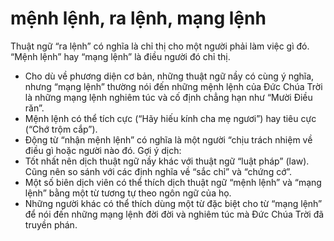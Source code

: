 # mệnh lệnh, ra lệnh, mạng lệnh

Thuật ngữ “ra lệnh” có nghĩa là chỉ thị cho một người phải làm việc gì đó. “Mệnh lệnh” hay “mạng lệnh” là điều người đó chỉ thị.  
- Cho dù về phương diện cơ bản, những thuật ngữ nầy có cùng ý nghĩa, nhưng “mạng lệnh” thường nói đến những mệnh lệnh của Đức Chúa Trời là những mạng lệnh nghiêm túc và cố định chẳng hạn như “Mười Điều răn”.
- Mệnh lệnh có thể tích cực (“Hãy hiếu kính cha mẹ ngươi”) hay tiêu cực (“Chớ trộm cắp”).
- Động từ “nhận mệnh lệnh” có nghĩa là một người “chịu trách nhiệm về điều gì hoặc người nào đó.
Gợi ý dịch:
- Tốt nhất nên dịch thuật ngữ nầy khác với thuật ngữ “luật pháp” (law).  Cũng nên so sánh với các định nghĩa về “sắc chỉ” và “chứng cớ”. 
- Một số biên dịch viên có thể thích dịch thuật ngữ “mệnh lệnh” và “mạng lệnh” bằng một từ tương tự theo ngôn ngữ của họ.
- Những người khác có thể thích dùng một từ đặc biệt cho từ “mạng lệnh” để nói đến những mạng lệnh đời đời và nghiêm túc mà Đức Chúa Trời đã truyền phán.


